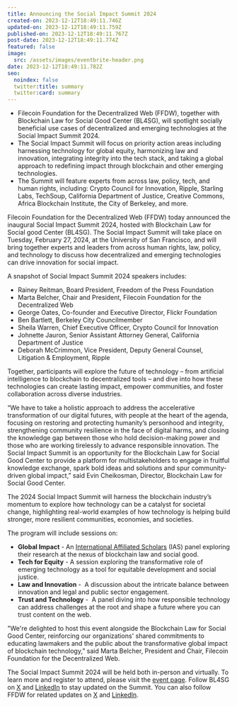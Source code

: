 ```yaml
---
title: Announcing the Social Impact Summit 2024
created-on: 2023-12-12T18:49:11.746Z
updated-on: 2023-12-12T18:49:11.759Z
published-on: 2023-12-12T18:49:11.767Z
post-date: 2023-12-12T18:49:11.774Z
featured: false
image:
  src: /assets/images/eventbrite-header.png
date: 2023-12-12T18:49:11.782Z
seo:
  noindex: false
  twitter:title: summary
  twitter:card: summary
---
```


- Filecoin Foundation for the Decentralized Web (FFDW), together with Blockchain Law for Social Good Center (BL4SG), will spotlight socially beneficial use cases of decentralized and emerging technologies at the Social Impact Summit 2024.
- The Social Impact Summit will focus on priority action areas including harnessing technology for global equity, harmonizing law and innovation, integrating integrity into the tech stack, and taking a global approach to redefining impact through blockchain and other emerging technologies.
- The Summit will feature experts from across law, policy, tech, and human rights, including: Crypto Council for Innovation, Ripple, Starling Labs, TechSoup, California Department of Justice, Creative Commons, Africa Blockchain Institute, the City of Berkeley, and more. 

Filecoin Foundation for the Decentralized Web (FFDW) today announced the inaugural Social Impact Summit 2024, hosted with Blockchain Law for Social good Center (BL4SG). The Social Impact Summit will take place on Tuesday, February 27, 2024, at the University of San Francisco, and will bring together experts and leaders from across human rights, law, policy, and technology to discuss how decentralized and emerging technologies can drive innovation for social impact.

A snapshot of Social Impact Summit 2024 speakers includes: 

- Rainey Reitman, Board President, Freedom of the Press Foundation  
- Marta Belcher, Chair and President, Filecoin Foundation for the Decentralized Web 
- George Oates, Co-founder and Executive Director, Flickr Foundation 
- Ben Bartlett, Berkeley City Councilmember 
- Sheila Warren, Chief Executive Officer, Crypto Council for Innovation 
- Johnette Jauron, Senior Assistant Attorney General, California Department of Justice
- Deborah McCrimmon, Vice President, Deputy General Counsel, Litigation & Employment, Ripple 

Together, participants will explore the future of technology – from artificial intelligence to blockchain to decentralized tools – and dive into how these technologies can create lasting impact, empower communities, and foster collaboration across diverse industries. 

“We have to take a holistic approach to address the accelerative transformation of our digital futures, with people at the heart of the agenda, focusing on restoring and protecting humanity’s personhood and integrity, strengthening community resilience in the face of digital harms, and closing the knowledge gap between those who hold decision-making power and those who are working tirelessly to advance responsible innovation. The Social Impact Summit is an opportunity for the Blockchain Law for Social Good Center to provide a platform for multistakeholders to engage in fruitful knowledge exchange, spark bold ideas and solutions and spur community-driven global impact,” said Evin Cheikosman, Director, Blockchain Law for Social Good Center.

The 2024 Social Impact Summit will harness the blockchain industry’s momentum to explore how technology can be a catalyst for societal change, highlighting real-world examples of how technology is helping build stronger, more resilient communities, economies, and societies. 

The program will include sessions on:

- **Global Impact** - An [International Affiliated Scholars](/blog/introducing-the-first-international-affiliated-scholars-cohort/) (IAS) panel exploring their research at the nexus of blockchain law and social good. 
- **Tech for Equity** - A session exploring the transformative role of emerging technology as a tool for equitable development and social justice. 
- **Law and Innovation** -  A discussion about the intricate balance between innovation and legal and public sector engagement. 
- **Trust and Technology** -  A panel diving into how responsible technology can address challenges at the root and shape a future where you can trust content on the web. 

"We're delighted to host this event alongside the Blockchain Law for Social Good Center, reinforcing our organizations' shared commitments to educating lawmakers and the public about the transformative global impact of blockchain technology,” said Marta Belcher, President and Chair, Filecoin Foundation for the Decentralized Web.

The Social Impact Summit 2024 will be held both in-person and virtually. To learn more and register to attend, please visit the [event page](https://www.blockchainlawsg.org/socialimpactsummit2024). Follow BL4SG on [X](https://twitter.com/BL4SG_) and [LinkedIn](https://www.linkedin.com/company/blockchain-law-for-social-good-center) to stay updated on the Summit. You can also follow FFDW for related updates on [X](https://twitter.com/FFDWeb) and [LinkedIn](https://www.linkedin.com/company/filecoin-foundation-for-the-decentralized-web/about/).
